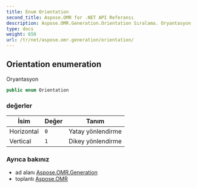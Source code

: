 ```yaml
---
title: Enum Orientation
second_title: Aspose.OMR for .NET API Referansı
description: Aspose.OMR.Generation.Orientation Sıralama. Oryantasyon
type: docs
weight: 650
url: /tr/net/aspose.omr.generation/orientation/
---
```

## Orientation enumeration

Oryantasyon

```csharp
public enum Orientation
```

### değerler

| İsim | Değer | Tanım |
| --- | --- | --- |
| Horizontal | `0` | Yatay yönlendirme |
| Vertical | `1` | Dikey yönlendirme |

### Ayrıca bakınız

* ad alanı [Aspose.OMR.Generation](../../aspose.omr.generation/)
* toplantı [Aspose.OMR](../../)


